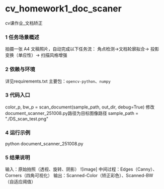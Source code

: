 # cv_homework1_doc_scaner
cv课作业_文档矫正
### 1  任务场景概述
拍摄一张 A4 文稿照片，自动完成以下任务流：
角点检测→文档轮廓拟合→ 投影变换（单应性）→ 扫描风格增强
### 2   依赖与环境
详见requirements.txt
主要包：`opencv-python`、`numpy`
### 3   代码入口
color_p, bw_p = scan_document(sample_path, out_dir, debug=True)
修改document_scanner_251008.py路径为目标图像路径
sample_path = "./DS_scan_test.png"
### 4  运行示例
python document_scanner_251008.py
### 5   结果说明
输入：原始拍照（透视、旋转、阴影）
![image]
中间过程：Edges（Canny）、Corners（四角可视化）
输出：Scanned-Color（矫正彩色）、Scanned-BW（自适应阈值）

